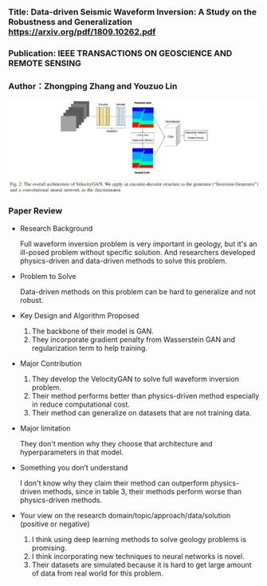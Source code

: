 ### Title: Data-driven Seismic Waveform Inversion: A Study on the Robustness and Generalization https://arxiv.org/pdf/1809.10262.pdf

### Publication: IEEE TRANSACTIONS ON GEOSCIENCE AND REMOTE SENSING

### Author：Zhongping Zhang and Youzuo Lin

  ![Image of Data Driven](DataDriven.jpg)

### Paper Review
- Research Background

  Full waveform inversion problem is very important in geology, but it's an ill-posed problem without specific solution. And researchers developed physics-driven and data-driven methods to solve this problem.

- Problem to Solve

  Data-driven methods on this problem can be hard to generalize and not robust.

- Key Design and Algorithm Proposed

  1. The backbone of their model is GAN.
  2. They incorporate gradient penalty from Wasserstein GAN and regularization term to help training.

- Major Contribution

  1. They develop the VelocityGAN to solve full waveform inversion problem.
  2. Their method performs better than physics-driven method especially in reduce computational cost.
  3. Their method can generalize on datasets that are not training data.

- Major limitation

  They don't mention why they choose that architecture and hyperparameters in that model.

- Something you don’t understand

  I don't know why they claim their method can outperform physics-driven methods, since in table 3, their methods perform worse than physics-driven methods.

- Your view on the research domain/topic/approach/data/solution  (positive or negative)

  1. I think using deep learning methods to solve geology problems is promising.
  2. I think incorporating new techniques to neural networks is novel.
  3. Their datasets are simulated because it is hard to get large amount of data from real world for this problem. 
